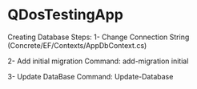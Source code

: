 # QDosTestingApp

Creating Database Steps:
1- Change Connection String (Concrete/EF/Contexts/AppDbContext.cs)

2- Add initial migration 
   Command: add-migration initial
   
3- Update DataBase
   Command: Update-Database
